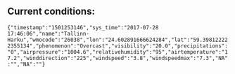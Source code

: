 ## Current conditions: 
 ``` {"timestamp":"1501253146","sys_time":"2017-07-28 17:46:06","name":"Tallinn-Harku","wmocode":"26038","lon":"24.602891666624284","lat":"59.398122222355134","phenomenon":"Overcast","visibility":"20.0","precipitations":"0","airpressure":"1004.6","relativehumidity":"95","airtemperature":"17.2","winddirection":"225","windspeed":"3.8","windspeedmax":"7.3","NA":"","NA":""} ```
